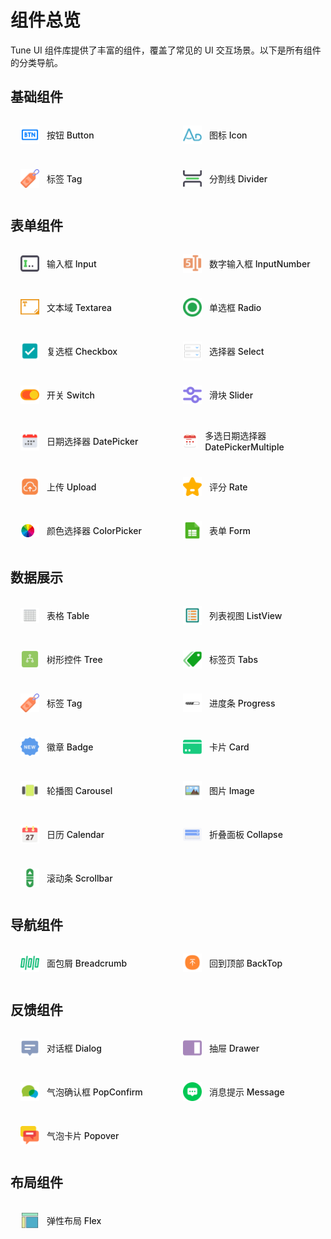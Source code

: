 # 组件总览

Tune UI 组件库提供了丰富的组件，覆盖了常见的 UI 交互场景。以下是所有组件的分类导航。

<style>
.component-list {
  display: grid;
  grid-template-columns: repeat(auto-fill, minmax(240px, 1fr));
  gap: 16px;
  margin-top: 20px;
}

.component-item {
  display: flex;
  align-items: center;
  padding: 12px 16px;
  border: 1px solid var(--vp-c-divider);
  border-radius: 8px;
  transition: all 0.3s;
  color: var(--vp-c-text-1);
  font-weight: 500;
  text-decoration: none;
}

.component-item:hover {
  border-color: var(--vp-c-brand);
  box-shadow: 0 2px 12px rgba(0, 0, 0, 0.1);
  transform: translateY(-2px);
}

.component-icon {
  width: 30px;
  height: 30px;
  margin-right: 12px;
  display: flex;
  align-items: center;
  justify-content: center;
}

.component-icon img {
  max-width: 100%;
  max-height: 100%;
  object-fit: contain;
}

.component-section {
  margin-bottom: 32px;
}
</style>

## 基础组件

<div class="component-section">
  <div class="component-list">
    <a href="/components/button" class="component-item">
      <span class="component-icon">
        <img src="/components/button.png" />
      </span>按钮 Button
    </a>
    <a href="/components/icon" class="component-item">
      <span class="component-icon">
        <img src="/components/icon.png" />
      </span>图标 Icon
    </a>
    <a href="/components/tag" class="component-item">
      <span class="component-icon">
        <img src="/components/tag.png" />
      </span>标签 Tag
    </a>
    <a href="/components/divider" class="component-item">
      <span class="component-icon">
        <img src="/components/divider.png" />
      </span>分割线 Divider
    </a>
  </div>
</div>

## 表单组件

<div class="component-section">
  <div class="component-list">
    <a href="/components/input" class="component-item">
      <span class="component-icon">
        <img src="/components/input.png" />
      </span>输入框 Input
    </a>
    <a href="/components/input-number" class="component-item">
      <span class="component-icon">
        <img src="/components/input-number.png" />
      </span>数字输入框 InputNumber
    </a>
    <a href="/components/textarea" class="component-item">
      <span class="component-icon">
        <img src="/components/textarea.png" />
      </span>文本域 Textarea
    </a>
    <a href="/components/radio" class="component-item">
      <span class="component-icon">
        <img src="/components/radio.png" />
      </span>单选框 Radio
    </a>
    <a href="/components/checkbox" class="component-item">
      <span class="component-icon">
        <img src="/components/checkbox.png" />
      </span>复选框 Checkbox
    </a>
    <a href="/components/select" class="component-item">
      <span class="component-icon">
        <img src="/components/select.png" />
      </span>选择器 Select
    </a>
    <a href="/components/switch" class="component-item">
      <span class="component-icon">
        <img src="/components/switch.png" />
      </span>开关 Switch
    </a>
    <a href="/components/slider" class="component-item">
      <span class="component-icon">
        <img src="/components/slider.png" />
      </span>滑块 Slider
    </a>
    <a href="/components/date-picker" class="component-item">
      <span class="component-icon">
        <img src="/components/date-picker.png" />
      </span>日期选择器 DatePicker
    </a>
    <a href="/components/date-picker-multiple" class="component-item">
      <span class="component-icon">
        <img src="/components/date-picker-multiple.png" />
      </span>多选日期选择器 DatePickerMultiple
    </a>
    <a href="/components/upload" class="component-item">
      <span class="component-icon">
        <img src="/components/upload.png" />
      </span>上传 Upload
    </a>
    <a href="/components/rate" class="component-item">
      <span class="component-icon">
        <img src="/components/rate.png" />
      </span>评分 Rate
    </a>
    <a href="/components/color-picker" class="component-item">
      <span class="component-icon">
        <img src="/components/color-picker.png" />
      </span>颜色选择器 ColorPicker
    </a>
    <a href="/components/form" class="component-item">
      <span class="component-icon">
        <img src="/components/form.png" />
      </span>表单 Form
    </a>
  </div>
</div>

## 数据展示

<div class="component-section">
  <div class="component-list">
    <a href="/components/table" class="component-item">
      <span class="component-icon">
        <img src="/components/table.png" />
      </span>表格 Table
    </a>
    <a href="/components/list-view" class="component-item">
      <span class="component-icon">
        <img src="/components/list-view.png" />
      </span>列表视图 ListView
    </a>
    <a href="/components/tree" class="component-item">
      <span class="component-icon">
        <img src="/components/tree.png" />
      </span>树形控件 Tree
    </a>
    <a href="/components/tabs" class="component-item">
      <span class="component-icon">
        <img src="/components/tabs.png" />
      </span>标签页 Tabs
    </a>
    <a href="/components/tag" class="component-item">
      <span class="component-icon">
        <img src="/components/tag.png" />
      </span>标签 Tag
    </a>
    <a href="/components/progress" class="component-item">
      <span class="component-icon">
        <img src="/components/progress.png" />
      </span>进度条 Progress
    </a>
    <a href="/components/badge" class="component-item">
      <span class="component-icon">
        <img src="/components/badge.png" />
      </span>徽章 Badge
    </a>
    <a href="/components/card" class="component-item">
      <span class="component-icon">
        <img src="/components/card.png" />
      </span>卡片 Card
    </a>
    <a href="/components/carousel" class="component-item">
      <span class="component-icon">
        <img src="/components/carousel.png" />
      </span>轮播图 Carousel
    </a>
    <a href="/components/image" class="component-item">
      <span class="component-icon">
        <img src="/components/image.png" />
      </span>图片 Image
    </a>
    <a href="/components/calendar" class="component-item">
      <span class="component-icon">
        <img src="/components/calendar.png" />
      </span>日历 Calendar
    </a>
    <a href="/components/collapse" class="component-item">
      <span class="component-icon">
        <img src="/components/collapse.png" />
      </span>折叠面板 Collapse
    </a>
    <a href="/components/scrollbar" class="component-item">
      <span class="component-icon">
        <img src="/components/scrollbar.png" />
      </span>滚动条 Scrollbar
    </a>
  </div>
</div>

## 导航组件

<div class="component-section">
  <div class="component-list">
    <a href="/components/breadcrumb" class="component-item">
      <span class="component-icon">
        <img src="/components/breadcrumb.png" />
      </span>面包屑 Breadcrumb
    </a>
    <a href="/components/back-top" class="component-item">
      <span class="component-icon">
        <img src="/components/back-top.png" />
      </span>回到顶部 BackTop
    </a>
  </div>
</div>

## 反馈组件

<div class="component-section">
  <div class="component-list">
    <a href="/components/dialog" class="component-item">
      <span class="component-icon">
        <img src="/components/dialog.png" />
      </span>对话框 Dialog
    </a>
    <a href="/components/drawer" class="component-item">
      <span class="component-icon">
        <img src="/components/drawer.png" />
      </span>抽屉 Drawer
    </a>
    <a href="/components/pop-confirm" class="component-item">
      <span class="component-icon">
        <img src="/components/pop-confirm.png" />
      </span>气泡确认框 PopConfirm
    </a>
    <a href="/components/message" class="component-item">
      <span class="component-icon">
        <img src="/components/message.png" />
      </span>消息提示 Message
    </a>
    <a href="/components/popover" class="component-item">
      <span class="component-icon">
        <img src="/components/popover.png" />
      </span>气泡卡片 Popover
    </a>
  </div>
</div>

## 布局组件

<div class="component-section">
  <div class="component-list">
    <a href="/components/flex" class="component-item">
      <span class="component-icon">
        <img src="/components/flex.png" />
      </span>弹性布局 Flex
    </a>
  </div>
</div>
